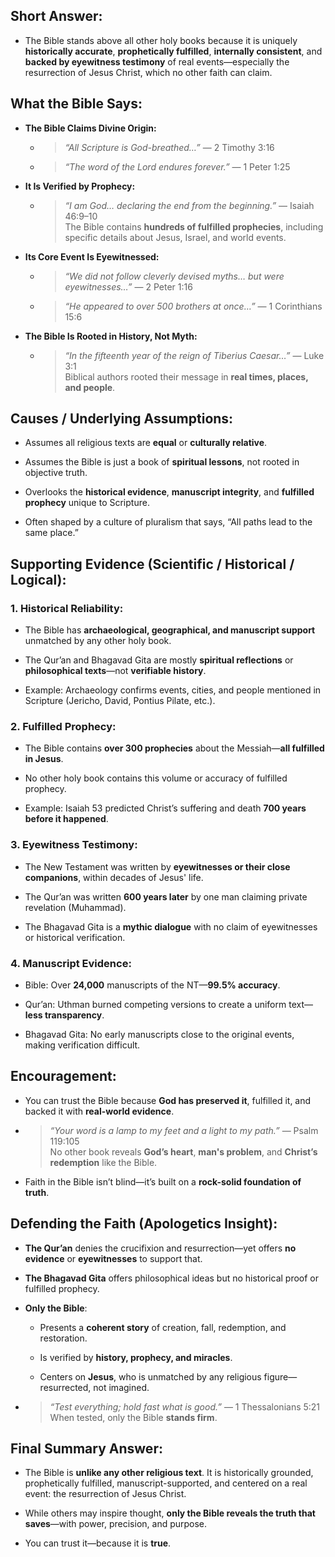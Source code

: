 ## Short Answer:

- The Bible stands above all other holy books because it is uniquely **historically accurate**, **prophetically fulfilled**, **internally consistent**, and **backed by eyewitness testimony** of real events—especially the resurrection of Jesus Christ, which no other faith can claim.

## What the Bible Says:

- **The Bible Claims Divine Origin:**
    
    - > _“All Scripture is God-breathed…”_ — 2 Timothy 3:16
        
    - > _“The word of the Lord endures forever.”_ — 1 Peter 1:25
        
- **It Is Verified by Prophecy:**
    
    - > _“I am God… declaring the end from the beginning.”_ — Isaiah 46:9–10  
        > The Bible contains **hundreds of fulfilled prophecies**, including specific details about Jesus, Israel, and world events.
        
- **Its Core Event Is Eyewitnessed:**
    
    - > _“We did not follow cleverly devised myths… but were eyewitnesses…”_ — 2 Peter 1:16
        
    - > _“He appeared to over 500 brothers at once…”_ — 1 Corinthians 15:6
        
- **The Bible Is Rooted in History, Not Myth:**
    
    - > _“In the fifteenth year of the reign of Tiberius Caesar…”_ — Luke 3:1  
        > Biblical authors rooted their message in **real times, places, and people**.
        
## Causes / Underlying Assumptions:

- Assumes all religious texts are **equal** or **culturally relative**.
    
- Assumes the Bible is just a book of **spiritual lessons**, not rooted in objective truth.
    
- Overlooks the **historical evidence**, **manuscript integrity**, and **fulfilled prophecy** unique to Scripture.
    
- Often shaped by a culture of pluralism that says, “All paths lead to the same place.”

## Supporting Evidence (Scientific / Historical / Logical):

### 1. **Historical Reliability:**

- The Bible has **archaeological, geographical, and manuscript support** unmatched by any other holy book.
    
- The Qur’an and Bhagavad Gita are mostly **spiritual reflections** or **philosophical texts**—not **verifiable history**.
    
- Example: Archaeology confirms events, cities, and people mentioned in Scripture (Jericho, David, Pontius Pilate, etc.).
    

### 2. **Fulfilled Prophecy:**

- The Bible contains **over 300 prophecies** about the Messiah—**all fulfilled in Jesus**.
    
- No other holy book contains this volume or accuracy of fulfilled prophecy.
    
- Example: Isaiah 53 predicted Christ’s suffering and death **700 years before it happened**.
    

### 3. **Eyewitness Testimony:**

- The New Testament was written by **eyewitnesses or their close companions**, within decades of Jesus' life.
    
- The Qur’an was written **600 years later** by one man claiming private revelation (Muhammad).
    
- The Bhagavad Gita is a **mythic dialogue** with no claim of eyewitnesses or historical verification.
    

### 4. **Manuscript Evidence:**

- Bible: Over **24,000** manuscripts of the NT—**99.5% accuracy**.
    
- Qur’an: Uthman burned competing versions to create a uniform text—**less transparency**.
    
- Bhagavad Gita: No early manuscripts close to the original events, making verification difficult.

## Encouragement:

- You can trust the Bible because **God has preserved it**, fulfilled it, and backed it with **real-world evidence**.
    
- > _“Your word is a lamp to my feet and a light to my path.”_ — Psalm 119:105  
    > No other book reveals **God’s heart**, **man's problem**, and **Christ’s redemption** like the Bible.
    
- Faith in the Bible isn’t blind—it’s built on a **rock-solid foundation of truth**.

## Defending the Faith (Apologetics Insight):

- **The Qur’an** denies the crucifixion and resurrection—yet offers **no evidence** or **eyewitnesses** to support that.
    
- **The Bhagavad Gita** offers philosophical ideas but no historical proof or fulfilled prophecy.
    
- **Only the Bible**:
    
    - Presents a **coherent story** of creation, fall, redemption, and restoration.
        
    - Is verified by **history, prophecy, and miracles**.
        
    - Centers on **Jesus**, who is unmatched by any religious figure—resurrected, not imagined.
        
- > _“Test everything; hold fast what is good.”_ — 1 Thessalonians 5:21  
    > When tested, only the Bible **stands firm**.

## Final Summary Answer:

- The Bible is **unlike any other religious text**. It is historically grounded, prophetically fulfilled, manuscript-supported, and centered on a real event: the resurrection of Jesus Christ.
    
- While others may inspire thought, **only the Bible reveals the truth that saves**—with power, precision, and purpose.
    
- You can trust it—because it is **true**.